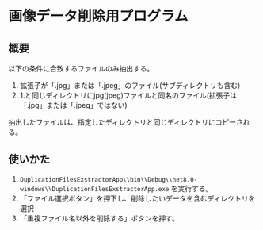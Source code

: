 # 画像データ削除用プログラム
## 概要
以下の条件に合致するファイルのみ抽出する。
1. 拡張子が「.jpg」または「.jpeg」のファイル(サブディレクトリも含む)
2. 1.と同じディレクトリにjpg(jpeg)ファイルと同名のファイル(拡張子は「.jpg」または「.jpeg」ではない)

抽出したファイルは、指定したディレクトリと同じディレクトリにコピーされる。

## 使いかた
1. `DuplicationFilesExstractorApp\\bin\\Debug\\net8.0-windows\\DuplicationFilesExstractorApp.exe` を実行する。
2. 「ファイル選択ボタン」を押下し、削除したいデータを含むディレクトリを選択
3. 「重複ファイル名以外を削除する」ボタンを押す。

